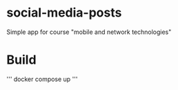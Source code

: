 # social-media-posts
Simple app for course "mobile and network technologies"


# Build 
''' 
docker compose up
'''
